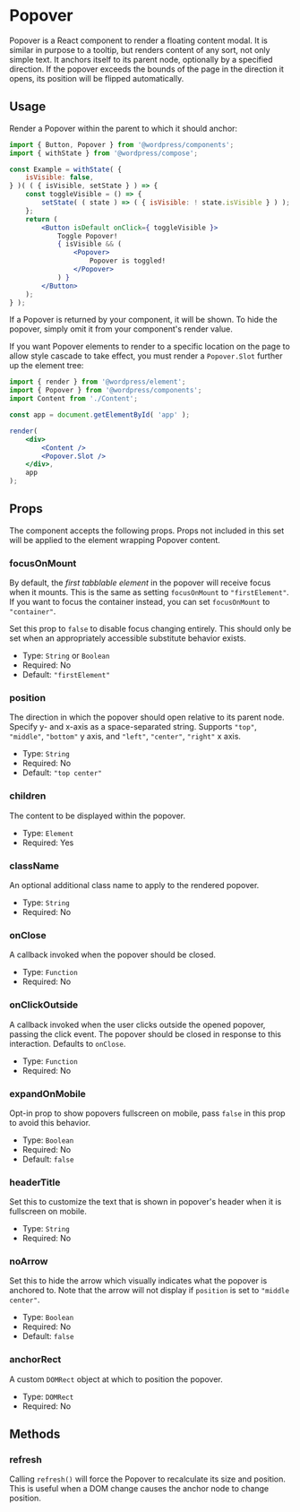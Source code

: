 Popover
=======

Popover is a React component to render a floating content modal. It is similar in purpose to a tooltip, but renders content of any sort, not only simple text. It anchors itself to its parent node, optionally by a specified direction. If the popover exceeds the bounds of the page in the direction it opens, its position will be flipped automatically.

## Usage

Render a Popover within the parent to which it should anchor:

<!-- wp:docs/sandbox { "name": "popover" } -->
```jsx
import { Button, Popover } from '@wordpress/components';
import { withState } from '@wordpress/compose';

const Example = withState( {
	isVisible: false,
} )( ( { isVisible, setState } ) => {
	const toggleVisible = () => {
		setState( ( state ) => ( { isVisible: ! state.isVisible } ) );
	};
	return (
		<Button isDefault onClick={ toggleVisible }>
			Toggle Popover!
			{ isVisible && (
				<Popover>
					Popover is toggled!
				</Popover>
			) }
		</Button>
	);
} );
```
<!-- /wp:docs/sandbox -->

If a Popover is returned by your component, it will be shown. To hide the popover, simply omit it from your component's render value.

If you want Popover elements to render to a specific location on the page to allow style cascade to take effect, you must render a `Popover.Slot` further up the element tree:

```jsx
import { render } from '@wordpress/element';
import { Popover } from '@wordpress/components';
import Content from './Content';

const app = document.getElementById( 'app' );

render(
	<div>
		<Content />
		<Popover.Slot />
	</div>,
	app
);
```

## Props

The component accepts the following props. Props not included in this set will be applied to the element wrapping Popover content.

### focusOnMount

By default, the *first tabblable element* in the popover will receive focus when it mounts. This is the same as setting `focusOnMount` to `"firstElement"`. If you want to focus the container instead, you can set `focusOnMount` to `"container"`.

Set this prop to `false` to disable focus changing entirely. This should only be set when an appropriately accessible substitute behavior exists.

- Type: `String` or `Boolean`
- Required: No
- Default: `"firstElement"`

### position

The direction in which the popover should open relative to its parent node. Specify y- and x-axis as a space-separated string. Supports `"top"`, `"middle"`, `"bottom"` y axis, and `"left"`, `"center"`, `"right"` x axis.

- Type: `String`
- Required: No
- Default: `"top center"`

### children

The content to be displayed within the popover.

- Type: `Element`
- Required: Yes

### className

An optional additional class name to apply to the rendered popover.

- Type: `String`
- Required: No

### onClose

A callback invoked when the popover should be closed.

- Type: `Function`
- Required: No

### onClickOutside

A callback invoked when the user clicks outside the opened popover, passing the click event. The popover should be closed in response to this interaction. Defaults to `onClose`.

- Type: `Function`
- Required: No

### expandOnMobile

Opt-in prop to show popovers fullscreen on mobile, pass `false` in this prop to avoid this behavior.

 - Type: `Boolean`
 - Required: No
 - Default: `false`

 ### headerTitle

 Set this to customize the text that is shown in popover's header when it is fullscreen on mobile.

 - Type: `String`
 - Required: No

 ### noArrow

 Set this to hide the arrow which visually indicates what the popover is anchored to. Note that the arrow will not display if `position` is set to `"middle center"`.

 - Type: `Boolean`
 - Required: No
 - Default: `false`

### anchorRect

A custom `DOMRect` object at which to position the popover.

- Type: `DOMRect`
- Required: No

## Methods

### refresh

Calling `refresh()` will force the Popover to recalculate its size and position. This is useful when a DOM change causes the anchor node to change position.
